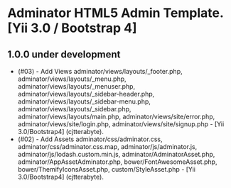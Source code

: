 Adminator HTML5 Admin Template. [Yii 3.0 / Bootstrap 4]
=======================================================

1.0.0 under development
-----------------------

- (#03) - Add Views adminator/views/layouts/_footer.php, adminator/views/layouts/_menu.php, adminator/views/layouts/_menuser.php, adminator/views/layouts/_sidebar-header.php, adminator/views/layouts/_sidebar-menu.php, adminator/views/layouts/_sidebar.php, adminator/views/layouts/main.php, adminator/views/site/error.php, adminator/views/site/login.php, adminator/views/site/signup.php - [Yii 3.0/Bootstrap4] (cjtterabyte).
- (#02) - Add Assets adminator/css/adminator.css, adminator/css/adminator.css.map, adminator/js/adminator.js, adminator/js/lodash.custom.min.js, adminator/AdminatorAsset.php, adminator/AppAssetAdminator.php, bower/FontAwesomeAsset.php, bower/ThemifyIconsAsset.php, custom/StyleAsset.php - [Yii 3.0/Bootstrap4] (cjtterabyte).